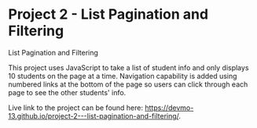 # Project 2 - List Pagination and Filtering
 List Pagination and Filtering

 This project uses JavaScript to take a list of student info and only displays 10 students on the page at a time. Navigation capability is added using numbered links at the bottom of the page so users can click through each page to see the other students' info.

 Live link to the project can be found here: https://devmo-13.github.io/project-2---list-pagination-and-filtering/.